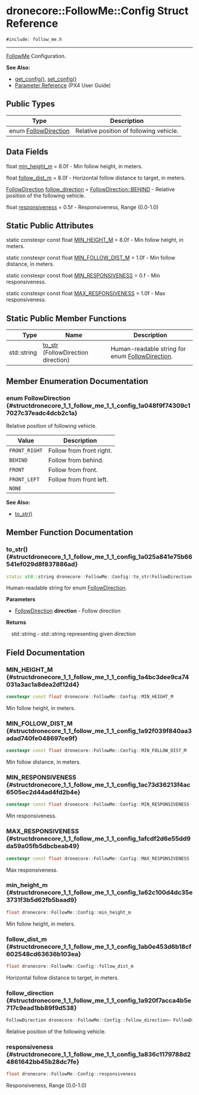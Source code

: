 # dronecore::FollowMe::Config Struct Reference
`#include: follow_me.h`

----


[FollowMe](classdronecore_1_1_follow_me.md) Configuration. 


**See Also:**
- [get_config()](classdronecore_1_1_follow_me.md#classdronecore_1_1_follow_me_1a054aebafe0839a1028f277285b769fe5), [set_config()](classdronecore_1_1_follow_me.md#classdronecore_1_1_follow_me_1a4b92c3a042911dd9bdb378c686458a34)
- [Parameter Reference](https://docs.px4.io/en/advanced_config/parameter_reference.html#follow-target) (PX4 User Guide)


## Public Types


Type | Description
--- | ---
enum [FollowDirection](#structdronecore_1_1_follow_me_1_1_config_1a048f9f74309c17027c37eadc4dcb2c1a) | Relative position of following vehicle.

## Data Fields


float [min_height_m](#structdronecore_1_1_follow_me_1_1_config_1a62c100d4dc35e3731f3b5d62fb5baad9) = 8.0f - Min follow height, in meters.

float [follow_dist_m](#structdronecore_1_1_follow_me_1_1_config_1ab0e453d6b18cf602548cd63636b103ea) = 8.0f - Horizontal follow distance to target, in meters.

[FollowDirection](structdronecore_1_1_follow_me_1_1_config.md#structdronecore_1_1_follow_me_1_1_config_1a048f9f74309c17027c37eadc4dcb2c1a) [follow_direction](#structdronecore_1_1_follow_me_1_1_config_1a920f7acca4b5e717c9ead1bb89f9d538) = [FollowDirection::BEHIND](structdronecore_1_1_follow_me_1_1_config.md#structdronecore_1_1_follow_me_1_1_config_1a048f9f74309c17027c37eadc4dcb2c1aaef9c2aaa3392278b1fe2fa46124350a9) - Relative position of the following vehicle.

float [responsiveness](#structdronecore_1_1_follow_me_1_1_config_1a836c1179788d24861642bb45b28dc7fe) = 0.5f - Responsiveness, Range (0.0-1.0)

## Static Public Attributes


static constexpr const float [MIN_HEIGHT_M](#structdronecore_1_1_follow_me_1_1_config_1a4bc3dee9ca74031a3ac1a8dea2df12d4) = 8.0f - Min follow height, in meters.


static constexpr const float [MIN_FOLLOW_DIST_M](#structdronecore_1_1_follow_me_1_1_config_1a92f039f840aa3adad740fe048697ce9f) = 1.0f - Min follow distance, in meters.


static constexpr const float [MIN_RESPONSIVENESS](#structdronecore_1_1_follow_me_1_1_config_1ac73d36213f4ac6505ec2d44ad4fd2b4e) = 0.f - Min responsiveness.


static constexpr const float [MAX_RESPONSIVENESS](#structdronecore_1_1_follow_me_1_1_config_1afcdf2d6e55dd9da59a05fb5dbcbeab49) = 1.0f - Max responsiveness.


## Static Public Member Functions


Type | Name | Description
---: | --- | ---
std::string | [to_str](#structdronecore_1_1_follow_me_1_1_config_1a025a841e75b66541ef029d8f837886ad) (FollowDirection direction) | Human-readable string for enum [FollowDirection](structdronecore_1_1_follow_me_1_1_config.md#structdronecore_1_1_follow_me_1_1_config_1a048f9f74309c17027c37eadc4dcb2c1a).


## Member Enumeration Documentation


### enum FollowDirection {#structdronecore_1_1_follow_me_1_1_config_1a048f9f74309c17027c37eadc4dcb2c1a}


Relative position of following vehicle.


Value | Description
--- | ---
<span id="structdronecore_1_1_follow_me_1_1_config_1a048f9f74309c17027c37eadc4dcb2c1aa3c590d7552bf5fa1953eb0f05c64acd5"></span> `FRONT_RIGHT` | Follow from front right. 
<span id="structdronecore_1_1_follow_me_1_1_config_1a048f9f74309c17027c37eadc4dcb2c1aaef9c2aaa3392278b1fe2fa46124350a9"></span> `BEHIND` | Follow from behind. 
<span id="structdronecore_1_1_follow_me_1_1_config_1a048f9f74309c17027c37eadc4dcb2c1aabb2fe5c916efb43aab8cbb68f997d2ee"></span> `FRONT` | Follow from front. 
<span id="structdronecore_1_1_follow_me_1_1_config_1a048f9f74309c17027c37eadc4dcb2c1aa3c30649875f80bc4b253621e9cf4aa8e"></span> `FRONT_LEFT` | Follow from front left. 
<span id="structdronecore_1_1_follow_me_1_1_config_1a048f9f74309c17027c37eadc4dcb2c1aab50339a10e1de285ac99d4c3990b8693"></span> `NONE` |  

**See Also:**
- [to_str()](structdronecore_1_1_follow_me_1_1_config.md#structdronecore_1_1_follow_me_1_1_config_1a025a841e75b66541ef029d8f837886ad)


## Member Function Documentation


### to_str() {#structdronecore_1_1_follow_me_1_1_config_1a025a841e75b66541ef029d8f837886ad}
```cpp
static std::string dronecore::FollowMe::Config::to_str(FollowDirection direction)
```


Human-readable string for enum [FollowDirection](structdronecore_1_1_follow_me_1_1_config.md#structdronecore_1_1_follow_me_1_1_config_1a048f9f74309c17027c37eadc4dcb2c1a).


**Parameters**

* [FollowDirection](structdronecore_1_1_follow_me_1_1_config.md#structdronecore_1_1_follow_me_1_1_config_1a048f9f74309c17027c37eadc4dcb2c1a) **direction** - Follow direction

**Returns**

&emsp;std::string - std::string representing given direction

## Field Documentation


### MIN_HEIGHT_M {#structdronecore_1_1_follow_me_1_1_config_1a4bc3dee9ca74031a3ac1a8dea2df12d4}

```cpp
constexpr const float dronecore::FollowMe::Config::MIN_HEIGHT_M
```


Min follow height, in meters.


### MIN_FOLLOW_DIST_M {#structdronecore_1_1_follow_me_1_1_config_1a92f039f840aa3adad740fe048697ce9f}

```cpp
constexpr const float dronecore::FollowMe::Config::MIN_FOLLOW_DIST_M
```


Min follow distance, in meters.


### MIN_RESPONSIVENESS {#structdronecore_1_1_follow_me_1_1_config_1ac73d36213f4ac6505ec2d44ad4fd2b4e}

```cpp
constexpr const float dronecore::FollowMe::Config::MIN_RESPONSIVENESS
```


Min responsiveness.


### MAX_RESPONSIVENESS {#structdronecore_1_1_follow_me_1_1_config_1afcdf2d6e55dd9da59a05fb5dbcbeab49}

```cpp
constexpr const float dronecore::FollowMe::Config::MAX_RESPONSIVENESS
```


Max responsiveness.


### min_height_m {#structdronecore_1_1_follow_me_1_1_config_1a62c100d4dc35e3731f3b5d62fb5baad9}

```cpp
float dronecore::FollowMe::Config::min_height_m
```


Min follow height, in meters.


### follow_dist_m {#structdronecore_1_1_follow_me_1_1_config_1ab0e453d6b18cf602548cd63636b103ea}

```cpp
float dronecore::FollowMe::Config::follow_dist_m
```


Horizontal follow distance to target, in meters.


### follow_direction {#structdronecore_1_1_follow_me_1_1_config_1a920f7acca4b5e717c9ead1bb89f9d538}

```cpp
FollowDirection dronecore::FollowMe::Config::follow_direction= FollowDirection::BEHIND
```


Relative position of the following vehicle.


### responsiveness {#structdronecore_1_1_follow_me_1_1_config_1a836c1179788d24861642bb45b28dc7fe}

```cpp
float dronecore::FollowMe::Config::responsiveness
```


Responsiveness, Range (0.0-1.0)

